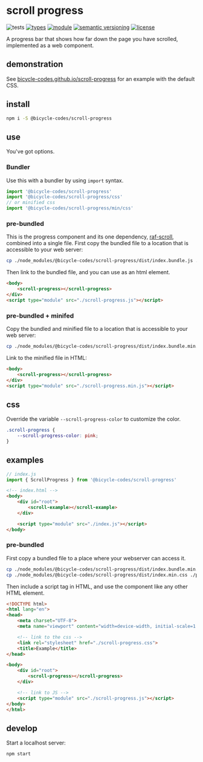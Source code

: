 # scroll progress
![tests](https://github.com/bicycle-codes/scroll-progress/actions/workflows/nodejs.yml/badge.svg)
[![types](https://img.shields.io/npm/types/@bicycle-codes/scroll-progress?style=flat-square)](README.md)
[![module](https://img.shields.io/badge/module-ESM%2FCJS-blue?style=flat-square)](README.md)
[![semantic versioning](https://img.shields.io/badge/semver-2.0.0-blue?logo=semver&style=flat-square)](https://semver.org/)
[![license](https://img.shields.io/badge/license-MIT-brightgreen.svg?style=flat-square)](LICENSE)

A progress bar that shows how far down the page you have scrolled, implemented as a web component.

## demonstration

See [bicycle-codes.github.io/scroll-progress](https://bicycle-codes.github.io/scroll-progress/) for an example with the default CSS.

## install

```sh
npm i -S @bicycle-codes/scroll-progress
```

## use
You've got options.

### Bundler
Use this with a bundler by using `import` syntax.

```js
import '@bicycle-codes/scroll-progress'
import '@bicycle-codes/scroll-progress/css'
// or minified css
import '@bicycle-codes/scroll-progress/min/css'
```

### pre-bundled
This is the progress component and its one dependency, [raf-scroll](https://github.com/bicycle-codes/raf-scroll), combined into a single file. First copy the bundled file to a location that is accessible to your web server:

```sh
cp ./node_modules/@bicycle-codes/scroll-progress/dist/index.bundle.js ./public/scroll-progress.js
```

Then link to the bundled file, and you can use as an html element.

```html
<body>
    <scroll-progress></scroll-progress>
</div>
<script type="module" src="./scroll-progress.js"></script>
```

### pre-bundled + minifed
Copy the bundled and minified file to a location that is accessible to your web server:

```sh
cp ./node_modules/@bicycle-codes/scroll-progress/dist/index.bundle.min.js ./public/scroll-progress.min.js
```

Link to the minified file in HTML:

```html
<body>
    <scroll-progress></scroll-progress>
</div>
<script type="module" src="./scroll-progress.min.js"></script>
```

## css
Override the variable `--scroll-progress-color` to customize the color.

```css
.scroll-progress {
    --scroll-progress-color: pink;
}
```

## examples

```js
// index.js
import { ScrollProgress } from '@bicycle-codes/scroll-progress'
```

```html
<!-- index.html -->
<body>
    <div id="root">
        <scroll-example></scroll-example>
    </div>

    <script type="module" src="./index.js"></script>
</body>
```

### pre-bundled
First copy a bundled file to a place where your webserver can access it.

```sh
cp ./node_modules/@bicycle-codes/scroll-progress/dist/index.bundle.min.js ./public/scroll-progress.js
cp ./node_modules/@bicycle-codes/scroll-progress/dist/index.min.css ./public/scroll-progress.css
```

Then include a script tag in HTML, and use the component like any other HTML element.

```html
<!DOCTYPE html>
<html lang="en">
<head>
    <meta charset="UTF-8">
    <meta name="viewport" content="width=device-width, initial-scale=1.0">

    <!-- link to the css -->
    <link rel="stylesheet" href="./scroll-progress.css">
    <title>Example</title>
</head>

<body>
    <div id="root">
        <scroll-progress></scroll-progress>
    </div>

    <!-- link to JS -->
    <script type="module" src="./scroll-progress.js"></script>
</body>
</html>
```

## develop

Start a localhost server:

```sh
npm start
```
